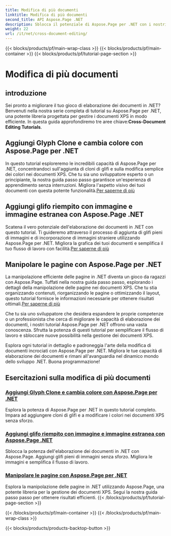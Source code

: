 ```yaml
---
title: Modifica di più documenti
linktitle: Modifica di più documenti
second_title: API Aspose.Page .NET
description: Sblocca il potenziale di Aspose.Page per .NET con i nostri tutorial. Aggiungi cloni di glifi, modifica i colori e manipola le pagine senza sforzo nei documenti XPS.
weight: 22
url: /it/net/cross-document-editing/
---
```


{{< blocks/products/pf/main-wrap-class >}}
{{< blocks/products/pf/main-container >}}
{{< blocks/products/pf/tutorial-page-section >}}

# Modifica di più documenti


## introduzione

 Sei pronto a migliorare il tuo gioco di elaborazione dei documenti in .NET? Benvenuti nella nostra serie completa di tutorial su Aspose.Page per .NET, una potente libreria progettata per gestire i documenti XPS in modo efficiente. In questa guida approfondiremo tre aree chiave:**Cross-Document Editing Tutorials**.

## Aggiungi Glyph Clone e cambia colore con Aspose.Page per .NET

 In questo tutorial esploreremo le incredibili capacità di Aspose.Page per .NET, concentrandoci sull'aggiunta di cloni di glifi e sulla modifica semplice dei colori nei documenti XPS. Che tu sia uno sviluppatore esperto o un principiante, la nostra guida passo passo garantisce un'esperienza di apprendimento senza interruzioni. Migliora l'aspetto visivo dei tuoi documenti con questa potente funzionalità.[Per saperne di più](./add-glyph-clone-and-change-color/)

## Aggiungi glifo riempito con immagine e immagine estranea con Aspose.Page .NET

Scatena il vero potenziale dell'elaborazione dei documenti in .NET con questo tutorial. Ti guideremo attraverso il processo di aggiunta di glifi pieni di immagini e di incorporazione di immagini straniere utilizzando Aspose.Page per .NET. Migliora la grafica dei tuoi documenti e semplifica il tuo flusso di lavoro con facilità.[Per saperne di più](./add-image-filled-glyph-and-foreign-image/)

## Manipolare le pagine con Aspose.Page per .NET

 La manipolazione efficiente delle pagine in .NET diventa un gioco da ragazzi con Aspose.Page. Tuffati nella nostra guida passo passo, esplorando i dettagli della manipolazione delle pagine nei documenti XPS. Che tu stia organizzando contenuti, riorganizzando le pagine o ottimizzando il layout, questo tutorial fornisce le informazioni necessarie per ottenere risultati ottimali.[Per saperne di più](./manipulate-pages/)

Che tu sia uno sviluppatore che desidera espandere le proprie competenze o un professionista che cerca di migliorare le capacità di elaborazione dei documenti, i nostri tutorial Aspose.Page per .NET offrono una vasta conoscenza. Sfrutta la potenza di questi tutorial per semplificare il flusso di lavoro e sbloccare nuove possibilità nella gestione dei documenti XPS.

Esplora ogni tutorial in dettaglio e padroneggia l'arte della modifica di documenti incrociati con Aspose.Page per .NET. Migliora le tue capacità di elaborazione dei documenti e rimani all'avanguardia nel dinamico mondo dello sviluppo .NET. Buona programmazione!
## Esercitazioni sulla modifica di più documenti
### [Aggiungi Glyph Clone e cambia colore con Aspose.Page per .NET](./add-glyph-clone-and-change-color/)
Esplora la potenza di Aspose.Page per .NET in questo tutorial completo. Impara ad aggiungere cloni di glifi e a modificare i colori nei documenti XPS senza sforzo.
### [Aggiungi glifo riempito con immagine e immagine estranea con Aspose.Page .NET](./add-image-filled-glyph-and-foreign-image/)
Sblocca la potenza dell'elaborazione dei documenti in .NET con Aspose.Page. Aggiungi glifi pieni di immagini senza sforzo. Migliora le immagini e semplifica il flusso di lavoro.
### [Manipolare le pagine con Aspose.Page per .NET](./manipulate-pages/)
Esplora la manipolazione delle pagine in .NET utilizzando Aspose.Page, una potente libreria per la gestione dei documenti XPS. Segui la nostra guida passo passo per ottenere risultati efficienti.
{{< /blocks/products/pf/tutorial-page-section >}}

{{< /blocks/products/pf/main-container >}}
{{< /blocks/products/pf/main-wrap-class >}}

{{< blocks/products/products-backtop-button >}}
